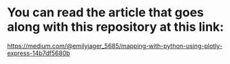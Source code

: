 # You can read the article that goes along with this repository at this link:
https://medium.com/@emilyjager_5685/mapping-with-python-using-plotly-express-14b7df5680b
